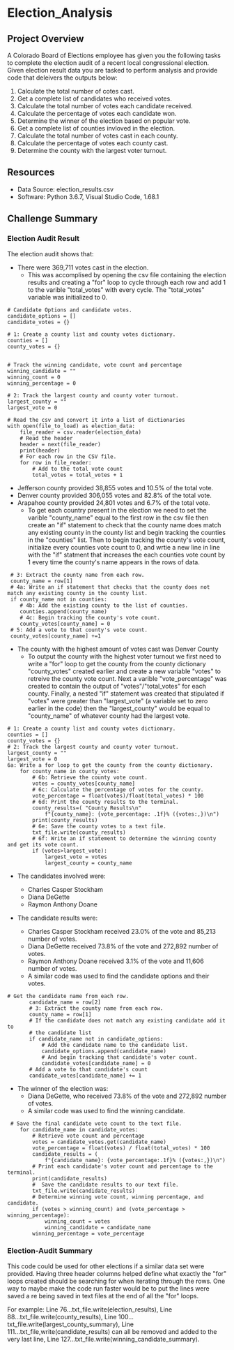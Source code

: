 # Election_Analysis

## Project Overview
A Colorado Board of Elections employee has given you the following tasks to complete the election audit of a recent local congressional election. Given election result data you are tasked to perform analysis and provide code that deleivers the outputs below:

1. Calculate the total number of cotes cast.
2. Get a complete list of candidates who received votes.
3. Calculate the total number of votes each candidate received.
4. Calculate the percentage of votes each candidate won.
5. Determine the winner of the election based on popular vote.
6. Get a complete list of counties invloved in the election.
7. Calculate the total number of votes cast in each county.
8. Calculate the percentage of votes each county cast.
9. Determine the county with the largest voter turnout.

## Resources
- Data Source: election_results.csv
- Software: Python 3.6.7, Visual Studio Code, 1.68.1

## Challenge Summary
### Election Audit Result
The election audit shows that:
- There were 369,711 votes cast in the election.
    - This was accomplised by opening the csv file containing the election results and creating a "for" loop to cycle through each row and add 1 to the varible "total_votes" with every cycle. The "total_votes" variable was initialized to 0.
```
# Candidate Options and candidate votes.
candidate_options = []
candidate_votes = {}

# 1: Create a county list and county votes dictionary.
counties = []
county_votes = {}


# Track the winning candidate, vote count and percentage
winning_candidate = ""
winning_count = 0
winning_percentage = 0

# 2: Track the largest county and county voter turnout.
largest_county = ""
largest_vote = 0

# Read the csv and convert it into a list of dictionaries
with open(file_to_load) as election_data:
    file_reader = csv.reader(election_data)
    # Read the header
    header = next(file_reader)
    print(header)
    # For each row in the CSV file.
    for row in file_reader:
        # Add to the total vote count
        total_votes = total_votes + 1
```
- Jefferson county provided 38,855 votes and 10.5% of the total vote.
- Denver county provided 306,055 votes and 82.8% of the total vote.
- Arapahoe county provided 24,801 votes and 6.7% of the total vote.
  - To get each country present in the election we need to set the varible "county_name" equal to the first row in the csv file then create an "if" statement to check that the county name does match any existing county in the county list and begin tracking the counties in the "counties" list. Then to begin tracking the county's vote count, initialize every counties vote count to 0, and wrtie a new line in line with the "if" statment that increases the each counties vote count by 1 every time the county's name appears in the rows of data.
```
 # 3: Extract the county name from each row.
 county_name = row[1]
 # 4a: Write an if statement that checks that the county does not match any existing county in the county list.
 if county_name not in counties:
    # 4b: Add the existing county to the list of counties.
    counties.append(county_name)
    # 4c: Begin tracking the county's vote count.
    county_votes[county_name] = 0
 # 5: Add a vote to that county's vote count.
 county_votes[county_name] +=1
```
- The county with the highest amount of votes cast was Denver County
  - To output the county with the highest voter turnout we first need to write a "for" loop to get the county from the county dictionary "county_votes" created earlier and create a new variable "votes" to retreive the county vote count. Next a varible "vote_percentage" was created to contain the output of "votes"/"total_votes" for each county. Finally, a nested "if" statement was created that stipulated if "votes" were greater than "largest_vote" (a variable set to zero earlier in the code) then the "largest_county" would be equal to "county_name" of whatever county had the largest vote.
```
# 1: Create a county list and county votes dictionary.
counties = []
county_votes = {}
# 2: Track the largest county and county voter turnout.
largest_county = ""
largest_vote = 0
6a: Write a for loop to get the county from the county dictionary.
    for county_name in county_votes:
        # 6b: Retrieve the county vote count.
        votes = county_votes[county_name]
        # 6c: Calculate the percentage of votes for the county.
        vote_percentage = float(votes)/float(total_votes) * 100
        # 6d: Print the county results to the terminal.
        county_results=( "County Results\n"
            f"{county_name}: {vote_percentage: .1f}% ({votes:,})\n")
        print(county_results)
        # 6e: Save the county votes to a text file.
        txt_file.write(county_results)
        # 6f: Write an if statement to determine the winning county and get its vote count.
        if (votes>largest_vote):
            largest_vote = votes 
            largest_county = county_name 
```
- The candidates involved were:
  - Charles Casper Stockham
  - Diana DeGette
  - Raymon Anthony Doane
 
- The candidate results were:
  - Charles Casper Stockham received 23.0% of the vote and 85,213 number of votes.
  - Diana DeGette received 73.8% of the vote and 272,892 number of votes.
  - Raymon Anthony Doane received 3.1% of the vote and 11,606 number of votes.
  - A similar code was used to find the candidate options and their votes.
 ```
 # Get the candidate name from each row.
        candidate_name = row[2]
        # 3: Extract the county name from each row.
        county_name = row[1]
        # If the candidate does not match any existing candidate add it to
        # the candidate list
        if candidate_name not in candidate_options:
            # Add the candidate name to the candidate list.
            candidate_options.append(candidate_name)
            # And begin tracking that candidate's voter count.
            candidate_votes[candidate_name] = 0
        # Add a vote to that candidate's count
        candidate_votes[candidate_name] += 1
```
- The winner of the election was:
  - Diana DeGette, who received 73.8% of the vote and 272,892 number of votes.
  - A similar code was used to find the winning candidate.
```
 # Save the final candidate vote count to the text file.
    for candidate_name in candidate_votes:
        # Retrieve vote count and percentage
        votes = candidate_votes.get(candidate_name)
        vote_percentage = float(votes) / float(total_votes) * 100
        candidate_results = (
            f"{candidate_name}: {vote_percentage:.1f}% ({votes:,})\n")
        # Print each candidate's voter count and percentage to the terminal.
        print(candidate_results)
        #  Save the candidate results to our text file.
        txt_file.write(candidate_results)
        # Determine winning vote count, winning percentage, and candidate.
        if (votes > winning_count) and (vote_percentage > winning_percentage):
            winning_count = votes
            winning_candidate = candidate_name
        winning_percentage = vote_percentage
```
### Election-Audit Summary 
This code could be used for other elections if a similar data set were provided. Having three header columns helped define what exactly the "for" loops created should be searching for when iterating through the rows. One way to maybe make the code run faster would be to put the lines were saved a re being saved in text files at the end of all the "for" loops.

For example: Line 76...txt_file.write(election_results), Line 88...txt_file.write(county_results), Line 100... txt_file.write(largest_county_summary), Line 111...txt_file,write(candidate_results) can all be removed and added to the very last line, Line 127...txt_file.write(winning_candidate_summary).
